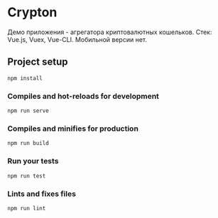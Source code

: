 # Crypton

Демо приложения - агрегатора криптовалютных кошельков.
Стек: Vue.js, Vuex, Vue-CLI.
Мобильной версии нет.


## Project setup
```
npm install
```

### Compiles and hot-reloads for development
```
npm run serve
```

### Compiles and minifies for production
```
npm run build
```

### Run your tests
```
npm run test
```

### Lints and fixes files
```
npm run lint
```
